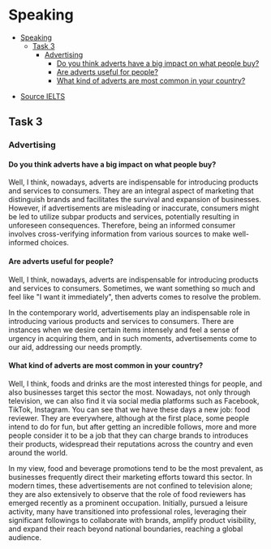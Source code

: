 # Speaking

<!--toc:start-->
- [Speaking](#speaking)
  - [Task 3](#task-3)
    - [Advertising](#advertising)
      - [Do you think adverts have a big impact on what people buy?](#do-you-think-adverts-have-a-big-impact-on-what-people-buy)
      - [Are adverts useful for people?](#are-adverts-useful-for-people)
      - [What kind of adverts are most common in your country?](#what-kind-of-adverts-are-most-common-in-your-country)
<!--toc:end-->

- [Source IELTS](https://www.ieltsliz.com)

## Task 3

### Advertising 

#### Do you think adverts have a big impact on what people buy? 

Well, I think, nowadays, adverts are indispensable for introducing products and services to consumers. They are an integral aspect of marketing that distinguish brands and facilitates the survival and expansion of businesses. However, if advertisements are misleading or inaccurate, consumers might be led to utilize subpar products and services, potentially resulting in unforeseen consequences. Therefore, being an informed consumer involves cross-verifying information from various sources to make well-informed choices. 

#### Are adverts useful for people? 

Well, I think, nowadays, adverts are indispensable for introducing products and services to consumers. Sometimes, we want something so much and feel like "I want it immediately", then adverts comes to resolve the problem.

In the contemporary world, advertisements play an indispensable role in introducing various products and services to consumers. There are instances when we desire certain items intensely and feel a sense of urgency in acquiring them, and in such moments, advertisements come to our aid, addressing our needs promptly.

#### What kind of adverts are most common in your country?

Well, I think, foods and drinks are the most interested things for people, and also businesses target this sector the most. Nowadays, not only through television, we can also find it via social media platforms such as Facebook, TikTok, Instagram. You can see that we have these days a new job: food reviewer. They are everywhere, although at the first place, some people intend to do for fun, but after getting an incredible follows, more and more people consider it to be a job that they can charge brands to introduces their products, widespread their reputations across the country and even around the world.

In my view, food and beverage promotions tend to be the most prevalent, as businesses frequently direct their marketing efforts toward this sector. In modern times, these advertisements are not confined to television alone; they are also extensively to observe that the role of food reviewers has emerged recently as a prominent occupation. Initially, pursued a leisure activity, many have transitioned into professional roles, leveraging their significant followings to collaborate with brands, amplify product visibility, and expand their reach beyond national boundaries, reaching a global audience.
